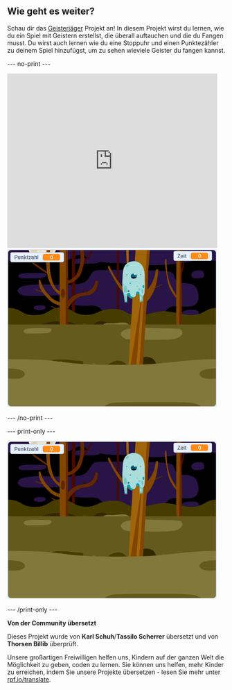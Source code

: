 ## Wie geht es weiter?

Schau dir das [Geisterjäger](https://projects.raspberrypi.org/de-DE/projects/ghostbusters?utm_source=pathway&utm_medium=whatnext&utm_campaign=projects) Projekt an! In diesem Projekt wirst du lernen, wie du ein Spiel mit Geistern erstellst, die überall auftauchen und die du Fangen musst. Du wirst auch lernen wie du eine Stoppuhr und einen Punktezähler zu deinem Spiel hinzufügst, um zu sehen wieviele Geister du fangen kannst.

--- no-print ---

<div class="scratch-preview">
  <iframe allowtransparency="true" width="485" height="402" src="https://scratch.mit.edu/projects/embed/334694150/?autostart=false" frameborder="0" scrolling="no"></iframe>
  <img src="images/ghostbusters-static.png">
</div>

--- /no-print ---

--- print-only ---

![Vorschau](images/ghostbusters-static.png)

--- /print-only ---


**Von der Community übersetzt**

Dieses Projekt wurde von **Karl Schuh**/**Tassilo Scherrer** übersetzt und von **Thorsen Billib** überprüft.

 Unsere großartigen Freiwilligen helfen uns, Kindern auf der ganzen Welt die Möglichkeit zu geben, coden zu lernen. Sie können uns helfen, mehr Kinder zu erreichen, indem Sie unsere Projekte übersetzen - lesen Sie mehr unter [rpf.io/translate](https://rpf.io/translate).